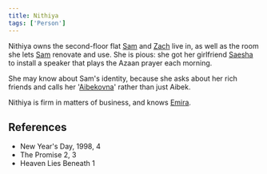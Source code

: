 ```yaml
---
title: Nithiya
tags: ['Person']
---
```

Nithiya owns the second-floor flat [Sam](wiki/Sam.md) and [Zach](wiki/Zach.md) live in, as well as the room she lets [Sam](wiki/Sam.md) renovate and use. She is pious: she got her girlfriend [Saesha](wiki/Saesha) to install a speaker that plays the Azaan prayer each morning.

She may know about Sam's identity, because she asks about her rich friends and calls her '[Aibekovna](wiki/Aibek)' rather than just Aibek.

Nithiya is firm in matters of business, and knows [Emira](wiki/Emira.md).

## References
- New Year's Day, 1998, 4
- The Promise 2, 3
- Heaven Lies Beneath 1
